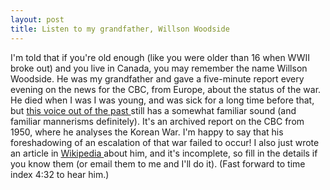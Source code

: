 ```yaml
---
layout: post
title: Listen to my grandfather, Willson Woodside 
---
```



I'm told that if you're old enough (like you were older than 16 when WWII broke out) and you live in Canada, you may remember the name Willson Woodside. He was my grandfather and gave a five-minute report every evening on the news for the CBC, from Europe, about the status of the war. He died when I was I was young, and was sick for a long time before that, but <a href="http://archives.cbc.ca/IDC-1-71-112-678/conflict_war/korea/">this voice out of the past </a>still has a somewhat familiar sound (and familiar mannerisms definitely). It's an archived report on the CBC from 1950, where he analyses the Korean War. I'm happy to say that his foreshadowing of an escalation of that war failed to occur! I also just wrote an article in <a href="http://en.wikipedia.org/wiki/Willson_Woodside">Wikipedia </a>about him, and it's incomplete, so fill in the details if you know them (or email them to me and I'll do it). (Fast forward to time index 4:32 to hear him.)
